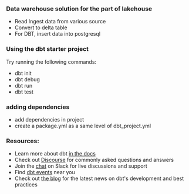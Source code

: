 ### Data warehouse solution for the part of lakehouse 
- Read Ingest data from various source
- Convert to delta table 
- For DBT, insert data into postgresql

### Using the dbt starter project

Try running the following commands:
- dbt init 
- dbt debug 
- dbt run
- dbt test

### adding dependencies 
- add dependencies in project 
- create a package.yml as a same level of dbt_project.yml


### Resources:
- Learn more about dbt [in the docs](https://docs.getdbt.com/docs/introduction)
- Check out [Discourse](https://discourse.getdbt.com/) for commonly asked questions and answers
- Join the [chat](https://community.getdbt.com/) on Slack for live discussions and support
- Find [dbt events](https://events.getdbt.com) near you
- Check out [the blog](https://blog.getdbt.com/) for the latest news on dbt's development and best practices
